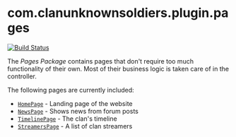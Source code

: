 # com.clanunknownsoldiers.plugin.pages
[![Build Status](https://travis-ci.org/unkso/pages.svg?branch=master)](https://travis-ci.org/unkso/pages)

The *Pages Package* contains pages that don't require too much functionality of their own. Most of their business logic is taken care of in the controller.

The following pages are currently included:
- [`HomePage`](https://github.com/unkso/pages/blob/master/files/lib/page/HomePage.class.php) - Landing page of the website
- [`NewsPage`](https://github.com/unkso/pages/blob/master/files/lib/page/NewsPage.class.php) - Shows news from forum posts
- [`TimelinePage`](https://github.com/unkso/pages/blob/master/files/lib/page/TimelinePage.class.php) - The clan's timeline
- [`StreamersPage`](https://github.com/unkso/pages/blob/master/files/lib/page/StreamersPage.class.php) - A list of clan streamers
